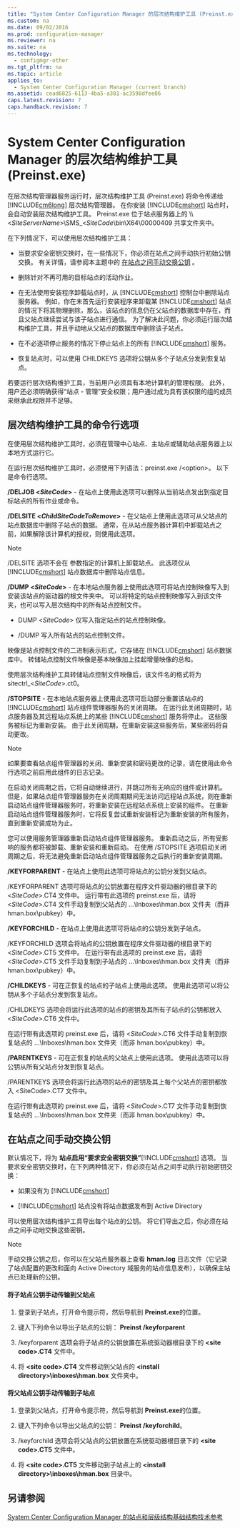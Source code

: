 ```yaml
---
title: "System Center Configuration Manager 的层次结构维护工具 (Preinst.exe)"
ms.custom: na
ms.date: 09/02/2016
ms.prod: configuration-manager
ms.reviewer: na
ms.suite: na
ms.technology: 
  - configmgr-other
ms.tgt_pltfrm: na
ms.topic: article
applies_to: 
  - System Center Configuration Manager (current branch)
ms.assetid: cead6825-6113-4ba5-a381-ac3598dfee86
caps.latest.revision: 7
caps.handback.revision: 7
---
```

# System Center Configuration Manager 的层次结构维护工具 (Preinst.exe)
在层次结构管理器服务运行时，层次结构维护工具 (Preinst.exe) 将命令传递给 [!INCLUDE[cm6long](../LocTest/includes/cm6long_md.md)] 层次结构管理器。 在你安装 [!INCLUDE[cmshort](../LocTest/includes/cmshort_md.md)] 站点时，会自动安装层次结构维护工具。 Preinst.exe 位于站点服务器上的 \\\\<*SiteServerName*>\SMS_<*SiteCode*\bin\X64\00000409 共享文件夹中。  
  
 在下列情况下，可以使用层次结构维护工具：  
  
-   当要求安全密钥交换时，在一些情况下，你必须在站点之间手动执行初始公钥交换。 有关详情，请参阅本主题中的 [在站点之间手动交换公钥](#BKMK_ManuallyExchangeKeys) 。  
  
-   删除针对不再可用的目标站点的活动作业。  
  
-   在无法使用安装程序卸载站点时，从 [!INCLUDE[cmshort](../LocTest/includes/cmshort_md.md)] 控制台中删除站点服务器。 例如，你在未首先运行安装程序来卸载某 [!INCLUDE[cmshort](../LocTest/includes/cmshort_md.md)] 站点的情况下将其物理删除，那么，该站点的信息仍在父站点的数据库中存在，而且父站点继续尝试与该子站点进行通信。 为了解决此问题，你必须运行层次结构维护工具，并且手动地从父站点的数据库中删除该子站点。  
  
-   在不必逐项停止服务的情况下停止站点上的所有 [!INCLUDE[cmshort](../LocTest/includes/cmshort_md.md)] 服务。  
  
-   恢复站点时，可以使用 CHILDKEYS 选项将公钥从多个子站点分发到恢复站点。  
  
 若要运行层次结构维护工具，当前用户必须具有本地计算机的管理权限。 此外，用户还必须明确获得“站点 - 管理”安全权限；用户通过成为具有该权限的组的成员来继承此权限并不足够。  
  
## 层次结构维护工具的命令行选项  
 在使用层次结构维护工具时，必须在管理中心站点、主站点或辅助站点服务器上以本地方式运行它。  
  
 在运行层次结构维护工具时，必须使用下列语法：preinst.exe /<option\>。 以下是命令行选项。  
  
 **/DELJOB <*SiteCode*>** - 在站点上使用此选项可以删除从当前站点发出到指定目标站点的所有作业或命令。  
  
 **/DELSITE <*ChildSiteCodeToRemove*>** - 在父站点上使用此选项可从父站点的站点数据库中删除子站点的数据。 通常，在从站点服务器计算机中卸载站点之前，如果解除该计算机的授权，则使用此选项。  
  
> [!NOTE]  
>  /DELSITE 选项不会在  参数指定的计算机上卸载站点。 此选项仅从 [!INCLUDE[cmshort](../LocTest/includes/cmshort_md.md)] 站点数据库中删除站点信息。  
  
 **/DUMP <*SiteCode*>** - 在本地站点服务器上使用此选项可将站点控制映像写入到安装该站点的驱动器的根文件夹中。 可以将特定的站点控制映像写入到该文件夹，也可以写入层次结构中的所有站点控制文件。  
  
-   DUMP <*SiteCode*> 仅写入指定站点的站点控制映像。  
  
-   /DUMP 写入所有站点的站点控制文件。  
  
 映像是站点控制文件的二进制表示形式，它存储在 [!INCLUDE[cmshort](../LocTest/includes/cmshort_md.md)] 站点数据库中。 转储站点控制文件映像是基本映像加上挂起增量映像的总和。  
  
 使用层次结构维护工具转储站点控制文件映像后，该文件名的格式将为 sitectrl_<*SiteCode*>.ct0。  
  
 **/STOPSITE** - 在本地站点服务器上使用此选项可启动部分重置该站点的 [!INCLUDE[cmshort](../LocTest/includes/cmshort_md.md)] 站点组件管理器服务的关闭周期。 在运行此关闭周期时，站点服务器及其远程站点系统上的某些 [!INCLUDE[cmshort](../LocTest/includes/cmshort_md.md)] 服务将停止。 这些服务被标记为重新安装。 由于此关闭周期，在重新安装这些服务后，某些密码将自动更改。  
  
> [!NOTE]  
>  如果要查看站点组件管理器的关闭、重新安装和密码更改的记录，请在使用此命令行选项之前启用此组件的日志记录。  
  
 在启动关闭周期之后，它将自动继续进行，并跳过所有无响应的组件或计算机。 但是，如果站点组件管理器服务在关闭周期期间无法访问远程站点系统，则在重新启动站点组件管理器服务时，将重新安装在远程站点系统上安装的组件。 在重新启动站点组件管理器服务时，它将反复尝试重新安装标记为重新安装的所有服务，直到重新安装成功为止。  
  
 您可以使用服务管理器重新启动站点组件管理器服务。 重新启动之后，所有受影响的服务都将被卸载、重新安装和重新启动。 在使用 /STOPSITE 选项启动关闭周期之后，将无法避免重新启动站点组件管理器服务之后执行的重新安装周期。  
  
 **/KEYFORPARENT** - 在站点上使用此选项可将站点的公钥分发到父站点。  
  
 /KEYFORPARENT 选项可将站点的公钥放置在程序文件驱动器的根目录下的 <*SiteCode*>.CT4 文件中。 运行带有此选项的 preinst.exe 后，请将 <*SiteCode*>.CT4 文件手动复制到父站点的 …\Inboxes\hman.box 文件夹（而非 hman.box\pubkey）中。  
  
 **/KEYFORCHILD** - 在站点上使用此选项可将站点的公钥分发到子站点。  
  
 /KEYFORCHILD 选项会将站点的公钥放置在程序文件驱动器的根目录下的 <*SiteCode*>.CT5 文件中。 在运行带有此选项的 preinst.exe 后，请将 <*SiteCode*>.CT5 文件手动复制到子站点的 …\Inboxes\hman.box 文件夹（而非 hman.box\pubkey）中。  
  
 **/CHILDKEYS** - 可在正恢复的站点的子站点上使用此选项。 使用此选项可以将公钥从多个子站点分发到恢复站点。  
  
 /CHILDKEYS 选项会将运行此选项的站点的密钥及其所有子站点的公钥都放入 <*SiteCode*>.CT6 文件中。  
  
 在运行带有此选项的 preinst.exe 后，请将 <*SiteCode*>.CT6 文件手动复制到恢复站点的 …\Inboxes\hman.box 文件夹（而非 hman.box\pubkey）中。  
  
 **/PARENTKEYS** - 可在正恢复的站点的父站点上使用此选项。 使用此选项可以将公钥从所有父站点分发到恢复站点。  
  
 /PARENTKEYS 选项会将运行此选项的站点的密钥及其上每个父站点的密钥都放入 <SiteCode\>.CT7 文件中。  
  
 在运行带有此选项的 preinst.exe 后，请将 <*SiteCode*>.CT7 文件手动复制到恢复站点的 …\Inboxes\hman.box 文件夹（而非 hman.box\pubkey）中。  
  
##  <a name="BKMK_ManuallyExchangeKeys"></a> 在站点之间手动交换公钥  
 默认情况下，将为 **站点启用“要求安全密钥交换”**[!INCLUDE[cmshort](../LocTest/includes/cmshort_md.md)] 选项。 当要求安全密钥交换时，在下列两种情况下，你必须在站点之间手动执行初始密钥交换：  
  
-   如果没有为 [!INCLUDE[cmshort](../LocTest/includes/cmshort_md.md)]  
  
-   [!INCLUDE[cmshort](../LocTest/includes/cmshort_md.md)] 站点没有将站点数据发布到 Active Directory  
  
 可以使用层次结构维护工具导出每个站点的公钥。 将它们导出之后，你必须在站点之间手动地交换这些密钥。  
  
> [!NOTE]  
>  手动交换公钥之后，你可以在父站点服务器上查看 **hman.log** 日志文件（它记录了站点配置的更改和面向 Active Directory 域服务的站点信息发布），以确保主站点已处理新的公钥。  
  
#### 将子站点公钥手动传输到父站点  
  
1.  登录到子站点，打开命令提示符，然后导航到 **Preinst.exe**的位置。  
  
2.  键入下列命令以导出子站点的公钥： **Preinst /keyforparent**  
  
3.  /keyforparent 选项会将子站点的公钥放置在系统驱动器根目录下的 **<site code\>.CT4** 文件中。  
  
4.  将 **<site code\>.CT4** 文件移动到父站点的 **<install directory\>\inboxes\hman.box** 文件夹中。  
  
#### 将父站点公钥手动传输到子站点  
  
1.  登录到父站点，打开命令提示符，然后导航到 **Preinst.exe**的位置。  
  
2.  键入下列命令以导出父站点的公钥： **Preinst /keyforchild**。  
  
3.  /keyforchild 选项会将父站点的公钥放置在系统驱动器根目录下的 **<site code\>.CT5** 文件中。  
  
4.  将 **<site code\>.CT5** 文件移动到子站点上的 **<install directory\>\inboxes\hman.box** 目录中。  
  
## 另请参阅  
 [System Center Configuration Manager 的站点和层级结构基础结构技术参考](../LocTest/Site-and-hierarchy-infrastructure-technical-reference-for-System-Center-Configuration-Manager.md)